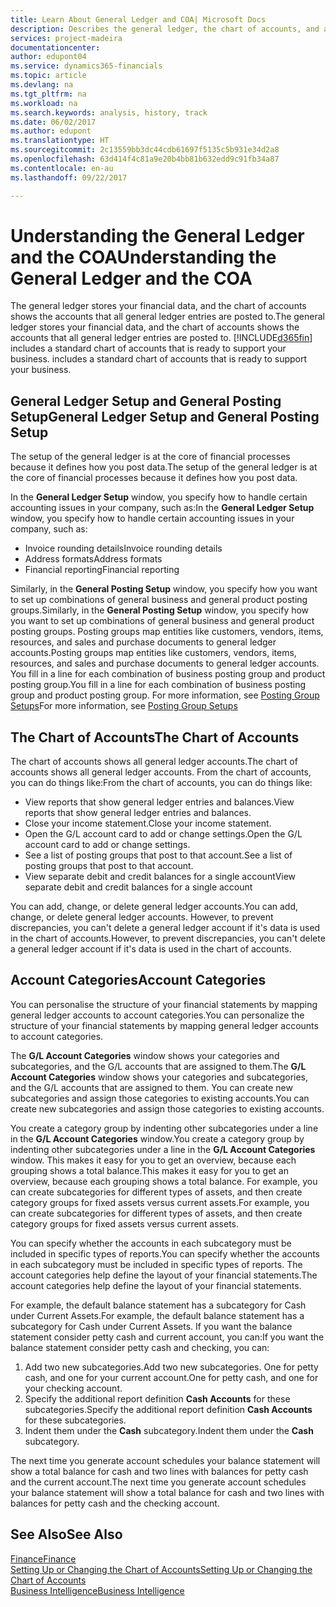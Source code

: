 ```yaml
---
title: Learn About General Ledger and COA| Microsoft Docs
description: Describes the general ledger, the chart of accounts, and account categories.
services: project-madeira
documentationcenter: 
author: edupont04
ms.service: dynamics365-financials
ms.topic: article
ms.devlang: na
ms.tgt_pltfrm: na
ms.workload: na
ms.search.keywords: analysis, history, track
ms.date: 06/02/2017
ms.author: edupont
ms.translationtype: HT
ms.sourcegitcommit: 2c13559bb3dc44cdb61697f5135c5b931e34d2a8
ms.openlocfilehash: 63d414f4c81a9e20b4bb81b632edd9c91fb34a87
ms.contentlocale: en-au
ms.lasthandoff: 09/22/2017

---
```

# <a name="understanding-the-general-ledger-and-the-coa"></a><span data-ttu-id="eeb21-103">Understanding the General Ledger and the COA</span><span class="sxs-lookup"><span data-stu-id="eeb21-103">Understanding the General Ledger and the COA</span></span>
<span data-ttu-id="eeb21-104">The general ledger stores your financial data, and the chart of accounts shows the accounts that all general ledger entries are posted to.</span><span class="sxs-lookup"><span data-stu-id="eeb21-104">The general ledger stores your financial data, and the chart of accounts shows the accounts that all general ledger entries are posted to.</span></span> [!INCLUDE[d365fin](includes/d365fin_md.md)]<span data-ttu-id="eeb21-105"> includes a standard chart of accounts that is ready to support your business.</span><span class="sxs-lookup"><span data-stu-id="eeb21-105"> includes a standard chart of accounts that is ready to support your business.</span></span>

## <a name="general-ledger-setup-and-general-posting-setup"></a><span data-ttu-id="eeb21-106">General Ledger Setup and General Posting Setup</span><span class="sxs-lookup"><span data-stu-id="eeb21-106">General Ledger Setup and General Posting Setup</span></span>
<span data-ttu-id="eeb21-107">The setup of the general ledger is at the core of financial processes because it defines how you post data.</span><span class="sxs-lookup"><span data-stu-id="eeb21-107">The setup of the general ledger is at the core of financial processes because it defines how you post data.</span></span>  

<span data-ttu-id="eeb21-108">In the **General Ledger Setup** window, you specify how to handle certain accounting issues in your company, such as:</span><span class="sxs-lookup"><span data-stu-id="eeb21-108">In the **General Ledger Setup** window, you specify how to handle certain accounting issues in your company, such as:</span></span>  

* <span data-ttu-id="eeb21-109">Invoice rounding details</span><span class="sxs-lookup"><span data-stu-id="eeb21-109">Invoice rounding details</span></span>  
* <span data-ttu-id="eeb21-110">Address formats</span><span class="sxs-lookup"><span data-stu-id="eeb21-110">Address formats</span></span>  
* <span data-ttu-id="eeb21-111">Financial reporting</span><span class="sxs-lookup"><span data-stu-id="eeb21-111">Financial reporting</span></span>  

<span data-ttu-id="eeb21-112">Similarly, in the **General Posting Setup** window, you specify how you want to set up combinations of general business and general product posting groups.</span><span class="sxs-lookup"><span data-stu-id="eeb21-112">Similarly, in the **General Posting Setup** window, you specify how you want to set up combinations of general business and general product posting groups.</span></span> <span data-ttu-id="eeb21-113">Posting groups map entities like customers, vendors, items, resources, and sales and purchase documents to general ledger accounts.</span><span class="sxs-lookup"><span data-stu-id="eeb21-113">Posting groups map entities like customers, vendors, items, resources, and sales and purchase documents to general ledger accounts.</span></span> <span data-ttu-id="eeb21-114">You fill in a line for each combination of business posting group and product posting group.</span><span class="sxs-lookup"><span data-stu-id="eeb21-114">You fill in a line for each combination of business posting group and product posting group.</span></span> <span data-ttu-id="eeb21-115">For more information, see [Posting Group Setups](finance-posting-groups.md)</span><span class="sxs-lookup"><span data-stu-id="eeb21-115">For more information, see [Posting Group Setups](finance-posting-groups.md)</span></span>  

## <a name="the-chart-of-accounts"></a><span data-ttu-id="eeb21-116">The Chart of Accounts</span><span class="sxs-lookup"><span data-stu-id="eeb21-116">The Chart of Accounts</span></span>
<span data-ttu-id="eeb21-117">The chart of accounts shows all general ledger accounts.</span><span class="sxs-lookup"><span data-stu-id="eeb21-117">The chart of accounts shows all general ledger accounts.</span></span> <span data-ttu-id="eeb21-118">From the chart of accounts, you can do things like:</span><span class="sxs-lookup"><span data-stu-id="eeb21-118">From the chart of accounts, you can do things like:</span></span>  

* <span data-ttu-id="eeb21-119">View reports that show general ledger entries and balances.</span><span class="sxs-lookup"><span data-stu-id="eeb21-119">View reports that show general ledger entries and balances.</span></span>  
* <span data-ttu-id="eeb21-120">Close your income statement.</span><span class="sxs-lookup"><span data-stu-id="eeb21-120">Close your income statement.</span></span>  
* <span data-ttu-id="eeb21-121">Open the G/L account card to add or change settings.</span><span class="sxs-lookup"><span data-stu-id="eeb21-121">Open the G/L account card to add or change settings.</span></span>  
* <span data-ttu-id="eeb21-122">See a list of posting groups that post to that account.</span><span class="sxs-lookup"><span data-stu-id="eeb21-122">See a list of posting groups that post to that account.</span></span>
* <span data-ttu-id="eeb21-123">View separate debit and credit balances for a single account</span><span class="sxs-lookup"><span data-stu-id="eeb21-123">View separate debit and credit balances for a single account</span></span>  

<span data-ttu-id="eeb21-124">You can add, change, or delete general ledger accounts.</span><span class="sxs-lookup"><span data-stu-id="eeb21-124">You can add, change, or delete general ledger accounts.</span></span> <span data-ttu-id="eeb21-125">However, to prevent discrepancies, you can't delete a general ledger account if it's data is used in the chart of accounts.</span><span class="sxs-lookup"><span data-stu-id="eeb21-125">However, to prevent discrepancies, you can't delete a general ledger account if it's data is used in the chart of accounts.</span></span>  

## <a name="account-categories"></a><span data-ttu-id="eeb21-126">Account Categories</span><span class="sxs-lookup"><span data-stu-id="eeb21-126">Account Categories</span></span>
<span data-ttu-id="eeb21-127">You can personalise the structure of your financial statements by mapping general ledger accounts to account categories.</span><span class="sxs-lookup"><span data-stu-id="eeb21-127">You can personalize the structure of your financial statements by mapping general ledger accounts to account categories.</span></span>  

<span data-ttu-id="eeb21-128">The **G/L Account Categories** window shows your categories and subcategories, and the G/L accounts that are assigned to them.</span><span class="sxs-lookup"><span data-stu-id="eeb21-128">The **G/L Account Categories** window shows your categories and subcategories, and the G/L accounts that are assigned to them.</span></span> <span data-ttu-id="eeb21-129">You can create new subcategories and assign those categories to existing accounts.</span><span class="sxs-lookup"><span data-stu-id="eeb21-129">You can create new subcategories and assign those categories to existing accounts.</span></span>  

<span data-ttu-id="eeb21-130">You create a category group by indenting other subcategories under a line in the **G/L Account Categories** window.</span><span class="sxs-lookup"><span data-stu-id="eeb21-130">You create a category group by indenting other subcategories under a line in the **G/L Account Categories** window.</span></span> <span data-ttu-id="eeb21-131">This makes it easy for you to get an overview, because each grouping shows a total balance.</span><span class="sxs-lookup"><span data-stu-id="eeb21-131">This makes it easy for you to get an overview, because each grouping shows a total balance.</span></span> <span data-ttu-id="eeb21-132">For example, you can create subcategories for different types of assets, and then create category groups for fixed assets versus current assets.</span><span class="sxs-lookup"><span data-stu-id="eeb21-132">For example, you can create subcategories for different types of assets, and then create category groups for fixed assets versus current assets.</span></span>  

<span data-ttu-id="eeb21-133">You can specify whether the accounts in each subcategory must be included in specific types of reports.</span><span class="sxs-lookup"><span data-stu-id="eeb21-133">You can specify whether the accounts in each subcategory must be included in specific types of reports.</span></span> <span data-ttu-id="eeb21-134">The account categories help define the layout of your financial statements.</span><span class="sxs-lookup"><span data-stu-id="eeb21-134">The account categories help define the layout of your financial statements.</span></span>  

<span data-ttu-id="eeb21-135">For example, the default balance statement has a subcategory for Cash under Current Assets.</span><span class="sxs-lookup"><span data-stu-id="eeb21-135">For example, the default balance statement has a subcategory for Cash under Current Assets.</span></span> <span data-ttu-id="eeb21-136">If you want the balance statement consider petty cash and current account, you can:</span><span class="sxs-lookup"><span data-stu-id="eeb21-136">If you want the balance statement consider petty cash and checking, you can:</span></span>  

1. <span data-ttu-id="eeb21-137">Add two new subcategories.</span><span class="sxs-lookup"><span data-stu-id="eeb21-137">Add two new subcategories.</span></span> <span data-ttu-id="eeb21-138">One for petty cash, and one for your current account.</span><span class="sxs-lookup"><span data-stu-id="eeb21-138">One for petty cash, and one for your checking account.</span></span>  
2. <span data-ttu-id="eeb21-139">Specify the additional report definition **Cash Accounts** for these subcategories.</span><span class="sxs-lookup"><span data-stu-id="eeb21-139">Specify the additional report definition **Cash Accounts** for these subcategories.</span></span>  
3. <span data-ttu-id="eeb21-140">Indent them under the **Cash** subcategory.</span><span class="sxs-lookup"><span data-stu-id="eeb21-140">Indent them under the **Cash** subcategory.</span></span>  

<span data-ttu-id="eeb21-141">The next time you generate account schedules your balance statement will show a total balance for cash and two lines with balances for petty cash and the current account.</span><span class="sxs-lookup"><span data-stu-id="eeb21-141">The next time you generate account schedules your balance statement will show a total balance for cash and two lines with balances for petty cash and the checking account.</span></span>  

## <a name="see-also"></a><span data-ttu-id="eeb21-142">See Also</span><span class="sxs-lookup"><span data-stu-id="eeb21-142">See Also</span></span>
[<span data-ttu-id="eeb21-143">Finance</span><span class="sxs-lookup"><span data-stu-id="eeb21-143">Finance</span></span>](finance.md)  
[<span data-ttu-id="eeb21-144">Setting Up or Changing the Chart of Accounts</span><span class="sxs-lookup"><span data-stu-id="eeb21-144">Setting Up or Changing the Chart of Accounts</span></span>](finance-setup-chart-accounts.md)  
[<span data-ttu-id="eeb21-145">Business Intelligence</span><span class="sxs-lookup"><span data-stu-id="eeb21-145">Business Intelligence</span></span>](bi.md)  

